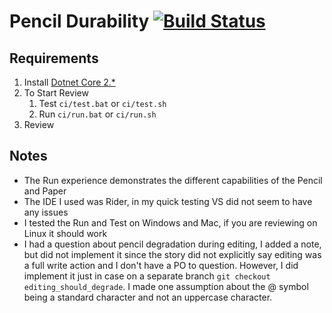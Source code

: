 # Pencil Durability [![Build Status](https://travis-ci.org/Agies/Pencil-Durability-CSharp.svg?branch=dev)](https://travis-ci.org/Agies/Pencil-Durability-CSharp)

## Requirements
1) Install [Dotnet Core 2.*](https://dotnet.microsoft.com/download)
1) To Start Review
    1) Test `ci/test.bat` or `ci/test.sh`
    1) Run `ci/run.bat` or `ci/run.sh`
1) Review

## Notes
* The Run experience demonstrates the different capabilities of the Pencil and Paper 
* The IDE I used was Rider, in my quick testing VS did not seem to have any issues
* I tested the Run and Test on Windows and Mac, if you are reviewing on Linux it should work
* I had a question about pencil degradation during editing, I added a note, but did not implement it
since the story did not explicitly say editing was a full write action and I don't have a PO to question.
However, I did implement it just in case on a separate branch `git checkout editing_should_degrade`. I made one assumption about
the @ symbol being a standard character and not an uppercase character.  
